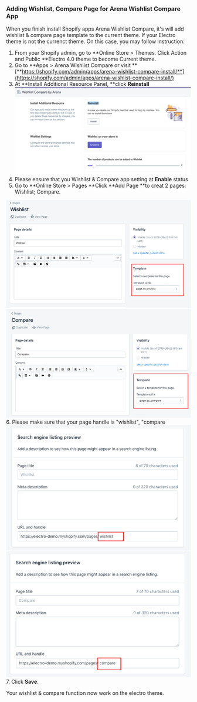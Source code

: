 ### Adding Wishlist, Compare Page for Arena Wishlist Compare App
When you finish install Shopify apps Arena Wishlist Compare, it's will add wishlist & compare page template to the current theme. If your Electro theme is not the currenct theme. On this case, you may follow instruction:

1. From your Shopify admin, go to **Online Store &gt; Themes. Click Action and Public **Electro 4.0 theme to become Current theme.
2. Go to **Apps &gt; Arena Wishlist Compare or visit **[**https://shopify.com/admin/apps/arena-wishlist-compare-install/**](https://shopify.com/admin/apps/arena-wishlist-compare-install/)
3. At **Install Additional Resource Panel, **click **Reinstall**![](/assets/wishlistcompare.png)
4. Please ensure that you Wishlist & Compare app setting at **Enable** status
5. Go to **Online Store &gt; Pages **Click **Add Page **to creat 2 pages:  Wishlist; Compare. 

![](/assets/wishlist.png)![](/assets/compare.png)
6. Please make sure that your page handle is "wishlist", "compare
![](/assets/wishlisthandle.png)
![](/assets/comparehandle.png)
7. Click **Save**. 

Your wishlist & compare function now work on the electro theme.




 

